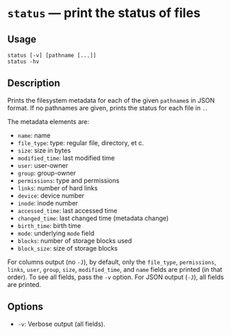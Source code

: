 # `status` — print the status of files

## Usage

```
status [-v] [pathname [...]]
status -hv
```

## Description

Prints the filesystem metadata for each of the given `pathname`s in JSON format.
If no pathnames are given, prints the status for each file in `.`.

The metadata elements are:

* `name`: name
* `file_type`: type: regular file, directory, et c.
* `size`: size in bytes
* `modified_time`: last modified time
* `user`: user-owner
* `group`: group-owner
* `permissions`: type and permissions
* `links`: number of hard links
* `device`: device number
* `inode`: inode number
* `accessed_time`: last accessed time
* `changed_time`: last changed time (metadata change)
* `birth_time`: birth time
* `mode`: underlying `mode` field
* `blocks`: number of storage blocks used
* `block_size`: size of storage blocks

For columns output (no `-J`), by default, only the `file_type`, `permissions`,
`links`, `user`, `group`, `size`, `modified_time`, and `name` fields are printed
(in that order). To see all fields, pass the `-v` option. For JSON output
(`-J`), all fields are printed.

## Options

* `-v`: Verbose output (all fields).
